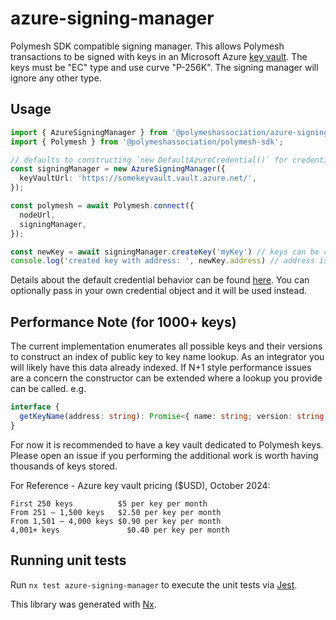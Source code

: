 # azure-signing-manager

Polymesh SDK compatible signing manager. This allows Polymesh transactions to be signed with keys in an Microsoft Azure [key vault](https://azure.microsoft.com/en-us/products/key-vault). The keys must be "EC"
type and use curve "P-256K". The signing manager will ignore any other type.

## Usage

```typescript
import { AzureSigningManager } from '@polymeshassociation/azure-signing-manager';
import { Polymesh } from '@polymeshassociation/polymesh-sdk';

// defaults to constructing `new DefaultAzureCredential()` for credential
const signingManager = new AzureSigningManager({
  keyVaultUrl: 'https://somekeyvault.vault.azure.net/',
});

const polymesh = await Polymesh.connect({
  nodeUrl,
  signingManager,
});

const newKey = await signingManager.createKey('myKey') // keys can be created in the Azure UI or CLI as well
console.log('created key with address: ', newKey.address) // address is the primary way of specifying public keys on Polymesh
```

Details about the default credential behavior can be found [here](https://learn.microsoft.com/en-us/javascript/api/@azure/identity/defaultazurecredential?view=azure-node-latest#@azure-identity-defaultazurecredential-constructor). You can optionally pass in your own credential object and it will be used instead.


## Performance Note (for 1000+ keys)

The current implementation enumerates all possible keys and their versions to construct an index of public key to key name lookup. As an integrator you will likely have this data already indexed. If N+1 style performance issues are a concern the constructor can be extended where a lookup you provide can be called. e.g.

```ts
interface {
  getKeyName(address: string): Promise<{ name: string; version: string }>
}
```

For now it is recommended to have a key vault dedicated to Polymesh keys. Please open an issue if you performing the additional work is worth having thousands of keys stored.

For Reference - Azure key vault pricing ($USD), October 2024:
```
First 250 keys 	        $5 per key per month
From 251 – 1,500 keys 	$2.50 per key per month
From 1,501 – 4,000 keys $0.90 per key per month
4,001+ keys 	          $0.40 per key per month
```

## Running unit tests

Run `nx test azure-signing-manager` to execute the unit tests via [Jest](https://jestjs.io).

This library was generated with [Nx](https://nx.dev).